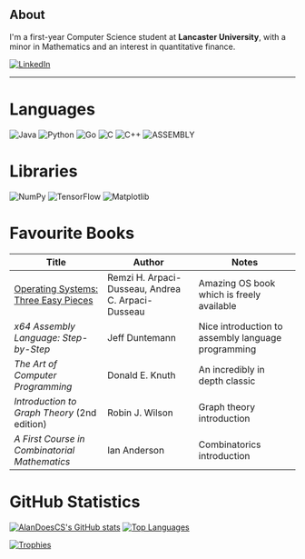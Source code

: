 ## About
I'm a first-year Computer Science student at **Lancaster University**, with a minor in Mathematics and an interest in quantitative finance.

[![LinkedIn](https://img.shields.io/badge/linkedin-%230077B5.svg?style=for-the-badge&logo=linkedin&logoColor=white)](https://www.linkedin.com/in/alan-david-smith/)

---

# Languages

![Java](https://img.shields.io/badge/java-%23ED8B00.svg?style=for-the-badge&logo=openjdk&logoColor=white)
![Python](https://img.shields.io/badge/python-3670A0?style=for-the-badge&logo=python&logoColor=ffdd54)
![Go](https://img.shields.io/badge/go-%2300ADD8.svg?style=for-the-badge&logo=go&logoColor=white)
![C](https://img.shields.io/badge/c-%2300599C.svg?style=for-the-badge&logo=c&logoColor=white)
![C++](https://img.shields.io/badge/c++-%2300599C.svg?style=for-the-badge&logo=c%2B%2B&logoColor=white)
![ASSEMBLY](https://img.shields.io/badge/_-ASM-6E4C13.svg?style=for-the-badge)

# Libraries

![NumPy](https://img.shields.io/badge/numpy-%23013243.svg?style=for-the-badge&logo=numpy&logoColor=white)
![TensorFlow](https://img.shields.io/badge/TensorFlow-%23FF6F00.svg?style=for-the-badge&logo=TensorFlow&logoColor=white)
![Matplotlib](https://img.shields.io/badge/Matplotlib-%23ffffff.svg?style=for-the-badge&logo=Matplotlib&logoColor=black)

# Favourite Books

| Title                                                                 | Author               | Notes                                              |
|-----------------------------------------------------------------------|----------------------|----------------------------------------------------|
| [Operating Systems: Three Easy Pieces](http://pages.cs.wisc.edu/~remzi/OSTEP/) | Remzi H. Arpaci-Dusseau, Andrea C. Arpaci-Dusseau | Amazing OS book which is freely available |
| *x64 Assembly Language: Step-by-Step*                                 | Jeff Duntemann       | Nice introduction to assembly language programming |
| *The Art of Computer Programming*                                     | Donald E. Knuth      | An incredibly in depth classic                     |
| *Introduction to Graph Theory* (2nd edition)                          | Robin J. Wilson      | Graph theory introduction                          |
| *A First Course in Combinatorial Mathematics*                         | Ian Anderson         | Combinatorics introduction                         |

# GitHub Statistics

[![AlanDoesCS's GitHub stats](https://github-readme-stats.vercel.app/api?username=AlanDoesCS&theme=radical)](https://github.com/AlanDoesCS)
[![Top Languages](https://github-readme-stats.vercel.app/api/top-langs/?username=AlanDoesCS&theme=radical)](https://github.com/AlanDoesCS)

[![Trophies](https://github-profile-trophy.vercel.app/?username=AlanDoesCS)](https://github.com/AlanDoesCS)
